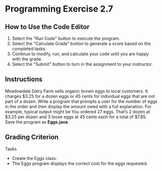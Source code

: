 # Programming Exercise 2.7

## How to Use the Code Editor

1. Select the "Run Code" button to execute the program.
2. Select the "Calculate Grade" button to generate a score based on the completed tasks.
3. Continue to modify, run, and calculate your code until you are happy with the grade.
4. Select the "Submit" button to turn in the assignment to your instructor.

## Instructions

Meadowdale Dairy Farm sells organic brown eggs to local customers.
It charges $3.25 for a dozen eggs or 45 cents for individual eggs that are not part of a dozen.
Write a program that prompts a user for the number of eggs in the order and then display the amount owed with a full explanation.
For example, typical output might be You ordered 27 eggs.
That’s 2 dozen at $3.25 per dozen and 3 loose eggs at 45 cents each for a total of $7.85.
Save the program as **Eggs.java**.

## Grading Criterion

Tasks

- Create the Eggs class.
- The Eggs program displays the correct cost for the eggs requested.
